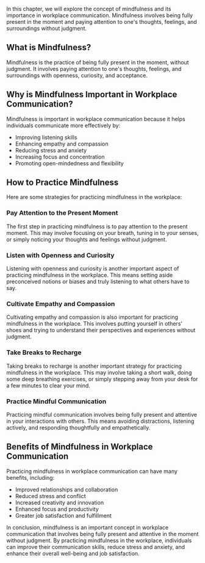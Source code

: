 
In this chapter, we will explore the concept of mindfulness and its importance in workplace communication. Mindfulness involves being fully present in the moment and paying attention to one's thoughts, feelings, and surroundings without judgment.

What is Mindfulness?
--------------------

Mindfulness is the practice of being fully present in the moment, without judgment. It involves paying attention to one's thoughts, feelings, and surroundings with openness, curiosity, and acceptance.

Why is Mindfulness Important in Workplace Communication?
--------------------------------------------------------

Mindfulness is important in workplace communication because it helps individuals communicate more effectively by:

* Improving listening skills
* Enhancing empathy and compassion
* Reducing stress and anxiety
* Increasing focus and concentration
* Promoting open-mindedness and flexibility

How to Practice Mindfulness
---------------------------

Here are some strategies for practicing mindfulness in the workplace:

### Pay Attention to the Present Moment

The first step in practicing mindfulness is to pay attention to the present moment. This may involve focusing on your breath, tuning in to your senses, or simply noticing your thoughts and feelings without judgment.

### Listen with Openness and Curiosity

Listening with openness and curiosity is another important aspect of practicing mindfulness in the workplace. This means setting aside preconceived notions or biases and truly listening to what others have to say.

### Cultivate Empathy and Compassion

Cultivating empathy and compassion is also important for practicing mindfulness in the workplace. This involves putting yourself in others' shoes and trying to understand their perspectives and experiences without judgment.

### Take Breaks to Recharge

Taking breaks to recharge is another important strategy for practicing mindfulness in the workplace. This may involve taking a short walk, doing some deep breathing exercises, or simply stepping away from your desk for a few minutes to clear your mind.

### Practice Mindful Communication

Practicing mindful communication involves being fully present and attentive in your interactions with others. This means avoiding distractions, listening actively, and responding thoughtfully and empathetically.

Benefits of Mindfulness in Workplace Communication
--------------------------------------------------

Practicing mindfulness in workplace communication can have many benefits, including:

* Improved relationships and collaboration
* Reduced stress and conflict
* Increased creativity and innovation
* Enhanced focus and productivity
* Greater job satisfaction and fulfillment

In conclusion, mindfulness is an important concept in workplace communication that involves being fully present and attentive in the moment without judgment. By practicing mindfulness in the workplace, individuals can improve their communication skills, reduce stress and anxiety, and enhance their overall well-being and job satisfaction.
